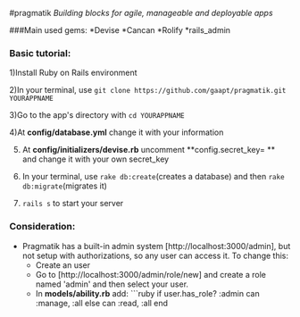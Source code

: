 #pragmatik
*Building blocks for agile, manageable and deployable apps*

###Main used gems:
*Devise
*Cancan
*Rolify
*rails_admin

### Basic tutorial:

1)Install Ruby on Rails environment

2)In your terminal, use `git clone https://github.com/gaapt/pragmatik.git YOURAPPNAME`

3)Go to the app's directory with `cd YOURAPPNAME`

4)At **config/database.yml** change it with your information

5) At **config/initializers/devise.rb** uncomment **config.secret_key= ** and change it with your own secret_key

6) In your terminal, use `rake db:create`(creates a database) and then `rake db:migrate`(migrates it)

7) `rails s` to start your server

### Consideration:
* Pragmatik has a built-in admin system [http://localhost:3000/admin], but not setup with authorizations, so any user can access it. To change this:
     * Create an user
     * Go to [http://localhost:3000/admin/role/new] and create a role named 'admin' and then select your user.
     * In **models/ability.rb** add:
             ```ruby
        if user.has_role? :admin
          can :manage, :all
        else
          can :read, :all
        end
        ```
        
    
        
